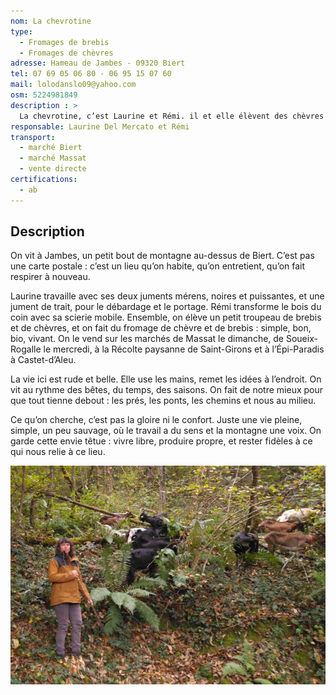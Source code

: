 ```yaml
---
nom: La chevrotine
type: 
  - Fromages de brebis
  - Fromages de chèvres
adresse: Hameau de Jambes - 09320 Biert
tel: 07 69 05 06 80 - 06 95 15 07 60
mail: lolodanslo09@yahoo.com 
osm: 5224981849 
description : >
  La chevrotine, c’est Laurine et Rémi. il et elle élèvent des chèvres et des brebis, bossent avec des juments mérens, débardent le bois et font du fromage bio. La vie, le vent, le travail et le joie.
responsable: Laurine Del Mercato et Rémi
transport:
  - marché Biert
  - marché Massat
  - vente directe
certifications:
  - ab
---
```


## Description

On vit à Jambes, un petit bout de montagne au-dessus de Biert.
C’est pas une carte postale : c’est un lieu qu’on habite, qu’on entretient, qu’on fait respirer à nouveau.

Laurine travaille avec ses deux juments mérens, noires et puissantes, et une jument de trait, pour le débardage et le portage. Rémi transforme le bois du coin avec sa scierie mobile. Ensemble, on élève un petit troupeau de brebis et de chèvres, et on fait du fromage de chèvre et de brebis : simple, bon, bio, vivant.
On le vend sur les marchés de Massat le dimanche, de Soueix-Rogalle le mercredi, à la Récolte paysanne de Saint-Girons et à l’Épi-Paradis à Castet-d’Aleu.

La vie ici est rude et belle. Elle use les mains, remet les idées à l’endroit.
On vit au rythme des bêtes, du temps, des saisons.
On fait de notre mieux pour que tout tienne debout : les prés, les ponts, les chemins et nous au milieu.

Ce qu’on cherche, c’est pas la gloire ni le confort.
Juste une vie pleine, simple, un peu sauvage, où le travail a du sens et la montagne une voix.
On garde cette envie têtue : vivre libre, produire propre, et rester fidèles à ce qui nous relie à ce lieu.

![La chevrotine](./media/la-chevrotine.jpg)
